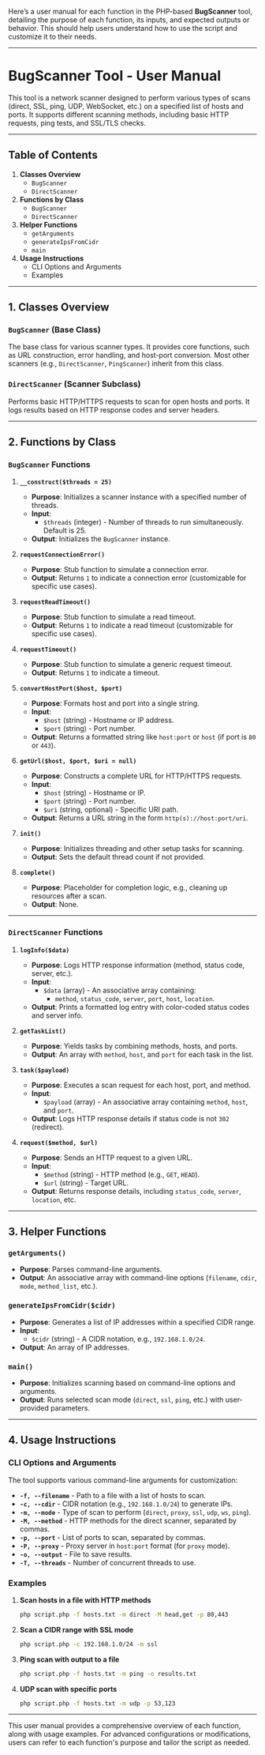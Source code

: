 Here’s a user manual for each function in the PHP-based **BugScanner** tool, detailing the purpose of each function, its inputs, and expected outputs or behavior. This should help users understand how to use the script and customize it to their needs.

---

# BugScanner Tool - User Manual

This tool is a network scanner designed to perform various types of scans (direct, SSL, ping, UDP, WebSocket, etc.) on a specified list of hosts and ports. It supports different scanning methods, including basic HTTP requests, ping tests, and SSL/TLS checks.

---

## Table of Contents
1. **Classes Overview**
   - `BugScanner`
   - `DirectScanner`
2. **Functions by Class**
   - `BugScanner`
   - `DirectScanner`
3. **Helper Functions**
   - `getArguments`
   - `generateIpsFromCidr`
   - `main`
4. **Usage Instructions**
   - CLI Options and Arguments
   - Examples

---

## 1. Classes Overview

### `BugScanner` (Base Class)
The base class for various scanner types. It provides core functions, such as URL construction, error handling, and host-port conversion. Most other scanners (e.g., `DirectScanner`, `PingScanner`) inherit from this class.

### `DirectScanner` (Scanner Subclass)
Performs basic HTTP/HTTPS requests to scan for open hosts and ports. It logs results based on HTTP response codes and server headers.

---

## 2. Functions by Class

### `BugScanner` Functions

1. **`__construct($threads = 25)`**
   - **Purpose**: Initializes a scanner instance with a specified number of threads.
   - **Input**: 
     - `$threads` (integer) - Number of threads to run simultaneously. Default is 25.
   - **Output**: Initializes the `BugScanner` instance.

2. **`requestConnectionError()`**
   - **Purpose**: Stub function to simulate a connection error.
   - **Output**: Returns `1` to indicate a connection error (customizable for specific use cases).

3. **`requestReadTimeout()`**
   - **Purpose**: Stub function to simulate a read timeout.
   - **Output**: Returns `1` to indicate a read timeout (customizable for specific use cases).

4. **`requestTimeout()`**
   - **Purpose**: Stub function to simulate a generic request timeout.
   - **Output**: Returns `1` to indicate a timeout.

5. **`convertHostPort($host, $port)`**
   - **Purpose**: Formats host and port into a single string.
   - **Input**:
     - `$host` (string) - Hostname or IP address.
     - `$port` (string) - Port number.
   - **Output**: Returns a formatted string like `host:port` or `host` (if port is `80` or `443`).

6. **`getUrl($host, $port, $uri = null)`**
   - **Purpose**: Constructs a complete URL for HTTP/HTTPS requests.
   - **Input**:
     - `$host` (string) - Hostname or IP.
     - `$port` (string) - Port number.
     - `$uri` (string, optional) - Specific URI path.
   - **Output**: Returns a URL string in the form `http(s)://host:port/uri`.

7. **`init()`**
   - **Purpose**: Initializes threading and other setup tasks for scanning.
   - **Output**: Sets the default thread count if not provided.

8. **`complete()`**
   - **Purpose**: Placeholder for completion logic, e.g., cleaning up resources after a scan.
   - **Output**: None.

---

### `DirectScanner` Functions

1. **`logInfo($data)`**
   - **Purpose**: Logs HTTP response information (method, status code, server, etc.).
   - **Input**:
     - `$data` (array) - An associative array containing:
       - `method`, `status_code`, `server`, `port`, `host`, `location`.
   - **Output**: Prints a formatted log entry with color-coded status codes and server info.

2. **`getTaskList()`**
   - **Purpose**: Yields tasks by combining methods, hosts, and ports.
   - **Output**: An array with `method`, `host`, and `port` for each task in the list.

3. **`task($payload)`**
   - **Purpose**: Executes a scan request for each host, port, and method.
   - **Input**:
     - `$payload` (array) - An associative array containing `method`, `host`, and `port`.
   - **Output**: Logs HTTP response details if status code is not `302` (redirect).

4. **`request($method, $url)`**
   - **Purpose**: Sends an HTTP request to a given URL.
   - **Input**:
     - `$method` (string) - HTTP method (e.g., `GET`, `HEAD`).
     - `$url` (string) - Target URL.
   - **Output**: Returns response details, including `status_code`, `server`, `location`, etc.

---

## 3. Helper Functions

### `getArguments()`
- **Purpose**: Parses command-line arguments.
- **Output**: An associative array with command-line options (`filename`, `cdir`, `mode`, `method_list`, etc.).

### `generateIpsFromCidr($cidr)`
- **Purpose**: Generates a list of IP addresses within a specified CIDR range.
- **Input**:
  - `$cidr` (string) - A CIDR notation, e.g., `192.168.1.0/24`.
- **Output**: An array of IP addresses.

### `main()`
- **Purpose**: Initializes scanning based on command-line options and arguments.
- **Output**: Runs selected scan mode (`direct`, `ssl`, `ping`, etc.) with user-provided parameters.

---

## 4. Usage Instructions

### CLI Options and Arguments

The tool supports various command-line arguments for customization:

- **`-f, --filename`** - Path to a file with a list of hosts to scan.
- **`-c, --cdir`** - CIDR notation (e.g., `192.168.1.0/24`) to generate IPs.
- **`-m, --mode`** - Type of scan to perform (`direct`, `proxy`, `ssl`, `udp`, `ws`, `ping`).
- **`-M, --method`** - HTTP methods for the direct scanner, separated by commas.
- **`-p, --port`** - List of ports to scan, separated by commas.
- **`-P, --proxy`** - Proxy server in `host:port` format (for `proxy` mode).
- **`-o, --output`** - File to save results.
- **`-T, --threads`** - Number of concurrent threads to use.

### Examples

1. **Scan hosts in a file with HTTP methods**
   ```bash
   php script.php -f hosts.txt -m direct -M head,get -p 80,443
   ```

2. **Scan a CIDR range with SSL mode**
   ```bash
   php script.php -c 192.168.1.0/24 -m ssl
   ```

3. **Ping scan with output to a file**
   ```bash
   php script.php -f hosts.txt -m ping -o results.txt
   ```

4. **UDP scan with specific ports**
   ```bash
   php script.php -f hosts.txt -m udp -p 53,123
   ```

---

This user manual provides a comprehensive overview of each function, along with usage examples. For advanced configurations or modifications, users can refer to each function's purpose and tailor the script as needed.
